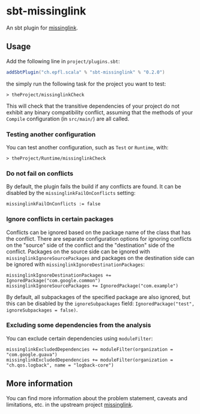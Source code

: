 # sbt-missinglink

An sbt plugin for [missinglink](https://github.com/spotify/missinglink).

## Usage

Add the following line in `project/plugins.sbt`:

```scala
addSbtPlugin("ch.epfl.scala" % "sbt-missinglink" % "0.2.0")
```

the simply run the following task for the project you want to test:

```
> theProject/missinglinkCheck
```

This will check that the transitive dependencies of your project do not exhibit
any binary compatibility conflict, assuming that the methods of your `Compile`
configuration (in `src/main/`) are all called.

### Testing another configuration

You can test another configuration, such as `Test` or `Runtime`, with:


```
> theProject/Runtime/missinglinkCheck
```

### Do not fail on conflicts

By default, the plugin fails the build if any conflicts are found. 
It can be disabled by the `missinglinkFailOnConflicts` setting:

```
missinglinkFailOnConflicts := false
```

### Ignore conflicts in certain packages

Conflicts can be ignored based on the package name of the class that has the conflict. 
There are separate configuration options for ignoring conflicts on the "source" side of the conflict and the "destination" side of the conflict.
Packages on the source side can be ignored with `missinglinkIgnoreSourcePackages` and packages on the destination side can be ignored with `missinglinkIgnoreDestinationPackages`:

```
missinglinkIgnoreDestinationPackages += IgnoredPackage("com.google.common")
missinglinkIgnoreSourcePackages += IgnoredPackage("com.example")
```

By default, all subpackages of the specified package are also ignored, but this can be disabled by the `ignoreSubpackages` field: `IgnoredPackage("test", ignoreSubpackages = false)`.

### Excluding some dependencies from the analysis

You can exclude certain dependencies using `moduleFilter`: 

```
missinglinkExcludedDependencies += moduleFilter(organization = "com.google.guava")
missinglinkExcludedDependencies += moduleFilter(organization = "ch.qos.logback", name = "logback-core")
```

## More information

You can find more information about the problem statement, caveats and
limitations, etc. in the upstream project
[missinglink](https://github.com/spotify/missinglink).
